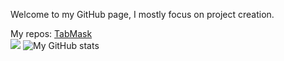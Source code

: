 Welcome to my GitHub page, I mostly focus on project creation.

My repos: [TabMask](https://github.com/bananadev-frfr/TabMask)
<br>
![](https://komarev.com/ghpvc/?username=bananadev-frfr) ![My GitHub stats](https://github-readme-stats.vercel.app/api?username=bananadev-frfr&show_icons=true&theme=dark&include_all_commits=true&count_private=true&hide_border=true&hide_rank=true&compact=true)



